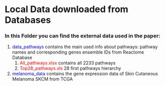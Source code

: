 # Local Data downloaded from Databases
### In this Folder you can find the external data used in the paper:

1. <span style="color:blue">data_pathways</span> contains the main used info about pathways: pathway names and corresponding genes ensemble IDs from Reactome Database
    1. <span style="color:red">All_pathways.xlsx</span> contains all 2233 pathways 
    2. <span style="color:red">Top28_pathways.xls</span> 28 first pathways hierarchy
2. <span style="color:blue">melanoma_data</span> contains the gene expression data of Skin Cutaneous Melanoma SKCM from TCGA

